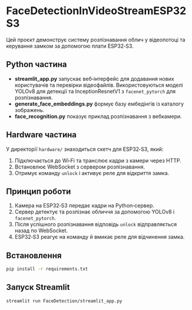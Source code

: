 # FaceDetectionInVideoStreamESP32S3

Цей проєкт демонструє систему розпізнавання облич у відеопотоці та керування замком за допомогою плати ESP32‑S3.

## Python частина
- **streamlit_app.py** запускає веб‑інтерфейс для додавання нових користувачів та перевірки відеофайлів. Використовуються моделі YOLOv8 для детекції та InceptionResnetV1 з `facenet_pytorch` для розпізнавання.
- **generate_face_embeddings.py** формує базу ембедінгів із каталогу зображень.
- **face_recognition.py** показує приклад розпізнавання з вебкамери.

## Hardware частина
У директорії `hardware/` знаходиться скетч для ESP32‑S3, який:
1. Підключається до Wi‑Fi та транслює кадри з камери через HTTP.
2. Встановлює WebSocket з сервером розпізнавання.
3. Отримує команду `unlock` і активує реле для відкриття замка.

## Принцип роботи
1. Камера на ESP32‑S3 передає кадри на Python‑сервер.
2. Сервер детектує та розпізнає обличчя за допомогою YOLOv8 і `facenet_pytorch`.
3. Після успішного розпізнавання відповідь `unlock` відправляється назад по WebSocket.
4. ESP32‑S3 реагує на команду й вмикає реле для відчинення замка.

## Встановлення
```bash
pip install -r requirements.txt
```

## Запуск Streamlit
```bash
streamlit run FaceDetection/streamlit_app.py
```
